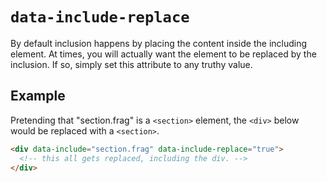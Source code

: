 # `data-include-replace`

By default inclusion happens by placing the content inside the including element. At times, you will actually want the element to be replaced by the inclusion. If so, simply set this attribute to any truthy value.

## Example

Pretending that "section.frag" is a `<section>` element, the `<div>` below would be replaced with a `<section>`.

```html
<div data-include="section.frag" data-include-replace="true">
  <!-- this all gets replaced, including the div. -->
</div>
```
